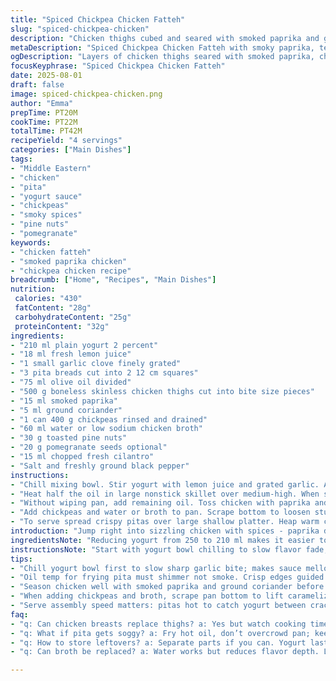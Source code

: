 ```yaml
---
title: "Spiced Chickpea Chicken Fatteh"
slug: "spiced-chickpea-chicken"
description: "Chicken thighs cubed and seared with smoked paprika and ground coriander. Crispy pita squares fried in olive oil till golden edges crackle. Creamy yogurt mixed with lemon and grated garlic. Chickpeas simmered briefly in broth then tossed with warm chicken. Finished with fresh chopped cilantro and pomegranate arils for bursts of tartness. A handful of toasted pine nuts added at the end for crunch. Simple, rustic, layers of textures and subtle Middle Eastern spices balanced by bright yogurt and herbs."
metaDescription: "Spiced Chickpea Chicken Fatteh with smoky paprika, tender chicken thighs, crispy fried pita, creamy garlicky yogurt, bright lemon, pine nuts and pomegranate bursts."
ogDescription: "Layers of chicken thighs seared with smoked paprika, chickpeas warmed in broth, crunchy fried pita, topped with tangy yogurt, pine nuts and pomegranate seeds."
focusKeyphrase: "Spiced Chickpea Chicken Fatteh"
date: 2025-08-01
draft: false
image: spiced-chickpea-chicken.png
author: "Emma"
prepTime: PT20M
cookTime: PT22M
totalTime: PT42M
recipeYield: "4 servings"
categories: ["Main Dishes"]
tags:
- "Middle Eastern"
- "chicken"
- "pita"
- "yogurt sauce"
- "chickpeas"
- "smoky spices"
- "pine nuts"
- "pomegranate"
keywords:
- "chicken fatteh"
- "smoked paprika chicken"
- "chickpea chicken recipe"
breadcrumb: ["Home", "Recipes", "Main Dishes"]
nutrition: 
 calories: "430"
 fatContent: "28g"
 carbohydrateContent: "25g"
 proteinContent: "32g"
ingredients:
- "210 ml plain yogurt 2 percent"
- "18 ml fresh lemon juice"
- "1 small garlic clove finely grated"
- "3 pita breads cut into 2 12 cm squares"
- "75 ml olive oil divided"
- "500 g boneless skinless chicken thighs cut into bite size pieces"
- "15 ml smoked paprika"
- "5 ml ground coriander"
- "1 can 400 g chickpeas rinsed and drained"
- "60 ml water or low sodium chicken broth"
- "30 g toasted pine nuts"
- "20 g pomegranate seeds optional"
- "15 ml chopped fresh cilantro"
- "Salt and freshly ground black pepper"
instructions:
- "Chill mixing bowl. Stir yogurt with lemon juice and grated garlic. Add pinch salt; cover and refrigerate. Rest develops flavors and mellows garlic bite."
- "Heat half the oil in large nonstick skillet over medium-high. When shimmering but not smoking, add pita squares. Fry stirring gently until edges bubble and toast golden, about 5 minutes. Salt and pepper immediately. Remove to paper towel lined plate. Pitas get dry fast so reserve in warm spot; they'll crisp on cooling."
- "Without wiping pan, add remaining oil. Toss chicken with paprika and coriander, season with salt pepper. Arrange pieces in single layer. Let sear untouched til golden underneath, about 6-7 mins depending on size. Flip and brown other side another 5 mins. Chicken should be cooked through still juicy. No peeking too often or browning suffers."
- "Add chickpeas and water or broth to pan. Scrape bottom to loosen stuck bits—flavor base. Cook gently 3 minutes til liquid absorbed and chickpeas hot. Taste and adjust seasoning. If mixture looks dry add a splash more liquid."
- "To serve spread crispy pitas over large shallow platter. Heap warm chicken and chickpeas on top. Spoon half the yogurt sauce over hot filling so it pools in pita cracks. Sprinkle chili, pine nuts, cilantro leaves and pomegranate seeds for pops of sweet and herbal fragrance. Serve rest of yogurt alongside with crunchy vegetables like cucumber or radishes for bite and contrast."
introduction: "Jump right into sizzling chicken with spices - paprika dark and smoky this time, coriander for nuttiness. The pita squares get the royal treatment—fried in hot oil till edges crisp and centers bubble. Not just dry: golden, fragile, with little pockets that catch yogurt later. Chickpeas, a canvas for savoriness, warmed in broth instead of plain water adds luxury. Yogurt thick and tart, garlic punched enough to bite but mellow. Garnishing it with pine nuts changed everything: crunch, rich nuttiness. Pomegranate seeds thrown in only if you have them—frozen works. A quick fresh leaf of cilantro calls it home. No fluff, just layers you chew through. Learned through lots of trial how the order matters. If chicken rushed or pitas soggy—failure. The time and heat balance a dance. Sensory guide more than timers here."
ingredientsNote: "Reducing yogurt from 250 to 210 ml makes it easier to control creaminess and layering. Lemon juice bumped slightly; acidity brightens the whole plate. Switched sweet paprika for smoked—another dimension. Ground coriander replaces cumin; it's less sharp but warm and subtle. Chickpeas drained well then lightly rinsed to remove excess starch and tin flavor. Sometimes swap chicken thighs for breasts but thighs hold better, more forgiving on cooking times and remain juicy. Pitas better fried than toasted; oil brings color and the irresistible snap. Using chicken broth instead of water added an umami whisper to pulses without overpowering. Pine nuts roasted separately; a fast way to toast without burning. Garlic grated very finely, almost pasty, so it infuses the yogurt without chunks. Salt carefully added early to yogurt and after cooking—avoid drying or blandness. Fresh herbs are flexible: cilantro, mint, or flat leaf parsley work, pick your mood."
instructionsNote: "Start with yogurt bowl chilling to slow flavor fade, makes garlic mellow and lemon shy. The pita stage is crucial; hot oil and patient stirring yields crunchy edges that crackle silently. Don't overcrowd pan or pitas steam. When cooking chicken, no stirring until you see that golden crust. Listen to the soft sizzle and watch juices settling; shift too soon and meat stays pale. Adding chickpeas and water last loosens fond—the caramelized stuck bits in the pan—which add depth. Liquid just enough to steam, not stew. Taste to adjust seasoning—chickpeas absorb salt fast. Serving: pitas spread hot to absorb sauce but not soggy. Yogurt on top partially melted by warmth; mix of temperatures is key. Pine nuts and pomegranate seeds scattered last minute; adding too early loses texture and freshness. Keep vegetables or crudités crisp and cold. Learned from burnt pita failures to outpace soggy breads; keep moving fast after frying."
tips:
- "Chill yogurt bowl first to slow sharp garlic bite; makes sauce mellow but keeps fresh lemon brightness. Grate garlic fine, almost pasty, so no chunks hit tongue but garlic flavor seeps through slowly. Salt carefully - too early dulls yogurt, too late bland. Balance acidity by adjusting lemon juice just before serving."
- "Oil temp for frying pita must shimmer not smoke. Crisp edges guided by soft sizzle, small bubbles forming before darkening. Flip regularly but gently, easy to burn. Drain pitas right away onto paper, then keep warm but uncovered to stay dry; cover traps steam. Repeat small batches; overcrowding pitas steams, ruins crunch."
- "Season chicken well with smoked paprika and ground coriander before searing. Patience key here - no stirring early on. Wait for golden crust to tell when to flip. Juices settling and faint sizzle, peek if needed but less often means better crust. Use thighs for juiciness, tougher cuts dry quickly."
- "When adding chickpeas and broth, scrape pan bottom to lift caramelized bits; they add depth. Cook gently, watch liquid absorb slowly, not dry instantly. If too dry, add small splash more broth just before removing from heat. Chickpeas soak salt fast; check seasoning after liquid absorbed."
- "Serve assembly speed matters: pitas hot to catch yogurt between cracks. Spoon yogurt over filling so it pools, this contrast key. Sprinkle pine nuts and pomegranate last minute, essential for crunch and bursts of tartness. If using frozen pomegranate, rinse to defrost fast without softening. Cilantro flexible, mint or parsley work too."
faq:
- "q: Can chicken breasts replace thighs? a: Yes but watch cooking time closely. Breasts dry fast, thighs forgiving. Flip often to keep moist. Adjust spices slightly for balance since chicken texture changes."
- "q: What if pita gets soggy? a: Fry hot oil, don’t overcrowd pan; keep moving pitas. Drain excess oil well. Let cool uncovered or in warm dry spot. Avoid wrapping warm pitas or steam traps moisture, kills crispiness."
- "q: How to store leftovers? a: Separate parts if you can. Yogurt last. Pitas best stored dry, reheat in oven or toaster. Chicken and chickpeas kept refrigerated. Assemble fresh for best texture next day."
- "q: Can broth be replaced? a: Water works but reduces flavor depth. Low sodium broth preferred for umami hint. Sometimes stock cubes dissolved in water ok. Adjust salt in recipe after tasting since broth salt varies."

---
```

